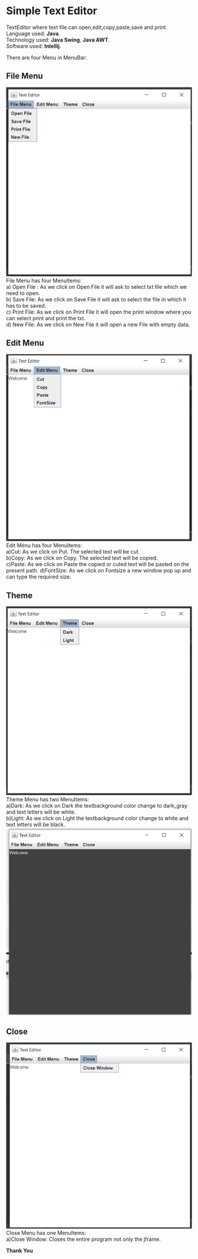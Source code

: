 # Simple Text Editor  

TextEditor where text file can open,edit,copy,paste,save and print.  
Language used: **Java**.  
Technology used: **Java Swing**, **Java AWT**.  
Software used: **Intellij**.   
  
There are four Menu in MenuBar:  
  
## File Menu   
   ![This is an image](https://github.com/chethansv23/simple-txt-editor/blob/main/file.png)  
   File Menu has four MenuItems:  
    a) Open File : As we click on Open File it will ask to select txt file which we need to open.  
    b) Save File: As we click on Save File it will ask to select the file in which it has to be saved.  
    c) Print File: As we click on Print File it will open the print window where you can select print and print the txt.  
    d) New File: As we click on New File it will open a new File with empty data.  
      
## Edit Menu  
   ![This is an image](https://github.com/chethansv23/simple-txt-editor/blob/main/edit.png)  
   Edit Menu has four MenuItems:  
   a)Cut: As we click on Put. The selected text will be cut.  
   b)Copy: As we click on Copy. The selected text will be copied.  
   c)Paste: As we click on Paste the copied or cuted text will be pasted on the present path.
   d)FontSize:  As we click on Fontsize a new window pop up and can type the required size.
 
 ## Theme  
 ![This is an image](https://github.com/chethansv23/simple-txt-editor/blob/main/theme.png)  
  Theme Menu has two MenuItems:  
  a)Dark: As we click on Dark the textbackground color change to dark_gray and text letters will be white.  
  b)Light: As we click on Light the textbackground color change to white and text letters will be black.  
   ![This is an image](https://github.com/chethansv23/simple-txt-editor/blob/main/dark.png)   
   
   
## Close  
   ![This is an image](https://github.com/chethansv23/simple-txt-editor/blob/main/close.png)  
   Close Menu has one MenuItems:    
   a)Close Window: Closes the entire program not only the jframe. 
   

**Thank You**
